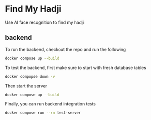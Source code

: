 # Find My Hadji
Use AI face recognition to find my hadji

## backend

To run the backend, checkout the repo and run the following

```bash
docker compose up --build
```

To test the backend, first make sure to start with fresh database tables

```bash
docker compopse down -v
```

Then start the server

```bash
docker compose up --build
```

Finally, you can run backend integration tests

```bash
docker compose run --rm test-server
```

